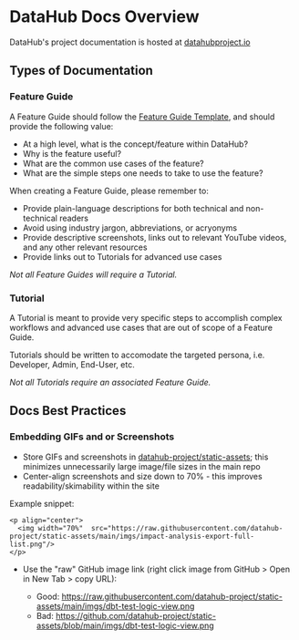 # DataHub Docs Overview

DataHub's project documentation is hosted at [datahubproject.io](https://docs.datahub.com/docs)

## Types of Documentation

### Feature Guide

A Feature Guide should follow the [Feature Guide Template](_feature-guide-template.md), and should provide the following value:

- At a high level, what is the concept/feature within DataHub?
- Why is the feature useful?
- What are the common use cases of the feature?
- What are the simple steps one needs to take to use the feature?

When creating a Feature Guide, please remember to:

- Provide plain-language descriptions for both technical and non-technical readers
- Avoid using industry jargon, abbreviations, or acryonyms
- Provide descriptive screenshots, links out to relevant YouTube videos, and any other relevant resources
- Provide links out to Tutorials for advanced use cases

_Not all Feature Guides will require a Tutorial._

### Tutorial

A Tutorial is meant to provide very specific steps to accomplish complex workflows and advanced use cases that are out of scope of a Feature Guide.

Tutorials should be written to accomodate the targeted persona, i.e. Developer, Admin, End-User, etc.

_Not all Tutorials require an associated Feature Guide._

## Docs Best Practices

### Embedding GIFs and or Screenshots

- Store GIFs and screenshots in [datahub-project/static-assets](https://github.com/datahub-project/static-assets); this minimizes unnecessarily large image/file sizes in the main repo
- Center-align screenshots and size down to 70% - this improves readability/skimability within the site

Example snippet:

```
<p align="center">
  <img width="70%"  src="https://raw.githubusercontent.com/datahub-project/static-assets/main/imgs/impact-analysis-export-full-list.png"/>
</p>
```

- Use the "raw" GitHub image link (right click image from GitHub > Open in New Tab > copy URL):

  - Good: https://raw.githubusercontent.com/datahub-project/static-assets/main/imgs/dbt-test-logic-view.png
  - Bad: https://github.com/datahub-project/static-assets/blob/main/imgs/dbt-test-logic-view.png
